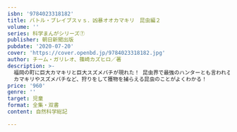 ```yaml
---
isbn: '9784023318182'
title: バトル・ブレイブスｖｓ．凶暴オオカマキリ　昆虫編２
volume: ''
series: 科学まんがシリーズ⑦
publisher: 朝日新聞出版
pubdate: '2020-07-20'
cover: 'https://cover.openbd.jp/9784023318182.jpg'
author: チーム・ガリレオ、篠崎カズヒロ／著
description: >-
  福岡の町に巨大カマキリと巨大スズメバチが現れた！ 昆虫界で最強のハンターとも言われる彼らに、バトル・ブレイブスはどう挑むのか？
  カマキリやスズメバチなど、狩りをして獲物を捕らえる昆虫のことがよくわかる！
price: '960'
genre: ''
target: 児童
format: 全集・双書
content: 自然科学総記

---
```

